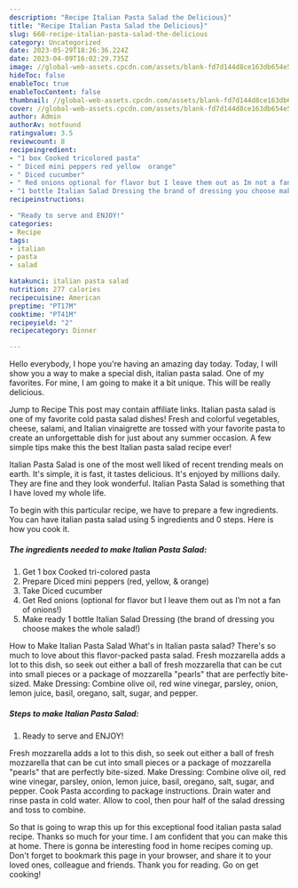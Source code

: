```yaml
---
description: "Recipe Italian Pasta Salad the Delicious}"
title: "Recipe Italian Pasta Salad the Delicious}"
slug: 660-recipe-italian-pasta-salad-the-delicious
category: Uncategorized
date: 2023-05-29T18:26:36.224Z
date: 2023-04-09T16:02:29.735Z
image: //global-web-assets.cpcdn.com/assets/blank-fd7d144d8ce163db654e5a02c40b08a2775adb7897d16e4062681dc7e1b2800f.png
hideToc: false
enableToc: true
enableTocContent: false
thumbnail: //global-web-assets.cpcdn.com/assets/blank-fd7d144d8ce163db654e5a02c40b08a2775adb7897d16e4062681dc7e1b2800f.png
cover: //global-web-assets.cpcdn.com/assets/blank-fd7d144d8ce163db654e5a02c40b08a2775adb7897d16e4062681dc7e1b2800f.png
author: Admin
authorAv: notfound
ratingvalue: 3.5
reviewcount: 8
recipeingredient:
- "1 box Cooked tricolored pasta"
- " Diced mini peppers red yellow  orange"
- " Diced cucumber"
- " Red onions optional for flavor but I leave them out as Im not a fan of onions"
- "1 bottle Italian Salad Dressing the brand of dressing you choose makes the whole salad"
recipeinstructions:

- "Ready to serve and ENJOY!"
categories:
- Recipe
tags:
- italian
- pasta
- salad

katakunci: italian pasta salad 
nutrition: 277 calories
recipecuisine: American
preptime: "PT17M"
cooktime: "PT41M"
recipeyield: "2"
recipecategory: Dinner

---
```



Hello everybody, I hope you're having an amazing day today. Today, I will show you a way to make a special dish, italian pasta salad. One of my favorites. For mine, I am going to make it a bit unique. This will be really delicious.

Jump to Recipe This post may contain affiliate links. Italian pasta salad is one of my favorite cold pasta salad dishes! Fresh and colorful vegetables, cheese, salami, and Italian vinaigrette are tossed with your favorite pasta to create an unforgettable dish for just about any summer occasion. A few simple tips make this the best Italian pasta salad recipe ever!

Italian Pasta Salad is one of the most well liked of recent trending meals on earth. It's simple, it is fast, it tastes delicious. It's enjoyed by millions daily. They are fine and they look wonderful. Italian Pasta Salad is something that I have loved my whole life.


To begin with this particular recipe, we have to prepare a few ingredients. You can have italian pasta salad using 5 ingredients and 0 steps. Here is how you cook it.

<!--inarticleads1-->

##### The ingredients needed to make Italian Pasta Salad:

1. Get 1 box Cooked tri-colored pasta
1. Prepare  Diced mini peppers (red, yellow, &amp; orange)
1. Take  Diced cucumber
1. Get  Red onions (optional for flavor but I leave them out as I’m not a fan of onions!)
1. Make ready 1 bottle Italian Salad Dressing (the brand of dressing you choose makes the whole salad!)


How to Make Italian Pasta Salad What&#39;s in Italian pasta salad? There&#39;s so much to love about this flavor-packed pasta salad. Fresh mozzarella adds a lot to this dish, so seek out either a ball of fresh mozzarella that can be cut into small pieces or a package of mozzarella &#34;pearls&#34; that are perfectly bite-sized. Make Dressing: Combine olive oil, red wine vinegar, parsley, onion, lemon juice, basil, oregano, salt, sugar, and pepper. 

<!--inarticleads2-->

##### Steps to make Italian Pasta Salad:


1. Ready to serve and ENJOY!

Fresh mozzarella adds a lot to this dish, so seek out either a ball of fresh mozzarella that can be cut into small pieces or a package of mozzarella &#34;pearls&#34; that are perfectly bite-sized. Make Dressing: Combine olive oil, red wine vinegar, parsley, onion, lemon juice, basil, oregano, salt, sugar, and pepper. Cook Pasta according to package instructions. Drain water and rinse pasta in cold water. Allow to cool, then pour half of the salad dressing and toss to combine. 

So that is going to wrap this up for this exceptional food italian pasta salad recipe. Thanks so much for your time. I am confident that you can make this at home. There is gonna be interesting food in home recipes coming up. Don't forget to bookmark this page in your browser, and share it to your loved ones, colleague and friends. Thank you for reading. Go on get cooking!
